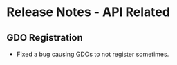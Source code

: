 ﻿# Release Notes - API Related

## GDO Registration

- Fixed a bug causing GDOs to not register sometimes.